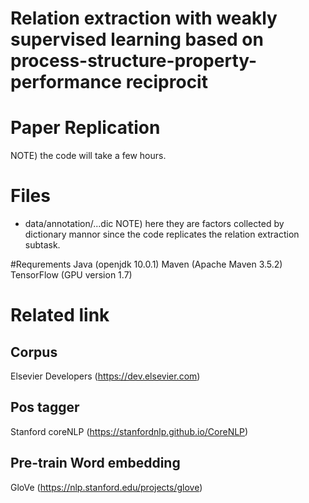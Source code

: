 # Relation extraction with weakly supervised learning based on process-structure-property-performance reciprocit

# Paper Replication

NOTE) the code will take a few hours. 

# Files

- data/annotation/...dic
NOTE) here they are factors collected by dictionary mannor since the code replicates the relation extraction subtask. 

#Requrements
Java (openjdk 10.0.1)
Maven (Apache Maven 3.5.2)
TensorFlow (GPU version 1.7)


# Related link
## Corpus
Elsevier Developers (https://dev.elsevier.com)

## Pos tagger
Stanford coreNLP (https://stanfordnlp.github.io/CoreNLP)

## Pre-train Word embedding
GloVe (https://nlp.stanford.edu/projects/glove)


